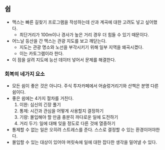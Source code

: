 ## 쉼

- 맥스는 빠른 길찾기 프로그램을 작성하는데 산과 계곡에 대한 고려도 넣고 싶어했다.
  - 최단거리가 100m이나 경사가 높은 거리 경우 더 힘들 수 있기 때문이다.
- 어느날 등산을 간 맥스는 관광 지도를 보고 깨닫는다.
  - 지도는 관광 명소와 노선을 부각시키기 위해 일부 지역을 왜곡시켰다.
  - 이는 카토그램이라 한다.
- 이 점을 살려 지도에 능선 데이터 넣어서 문제를 해결한다.

### 회복의 네가지 요소

- 모든 쉼이 좋은 것은 아니다. 주식 투자카페에서 어슬렁거리기와 산책은 분명 다른 쉼이다.
- 좋은 쉼에는 4가지 절차를 거친다.
  1. 이완: 심신의 긴장 풀기
  2. 통제: 시간과 관심을 어떻게 사용할지 결정하기
  3. 기량: 몰입해야 할 만큼 충분히 까다로운 일에 도전하기
  4. 거리 두기: 일에 대해 잊을 정도로 다른 것에 열중하기
- 통제할 수 없는 일은 오히려 스트레스를 준다. 스스로 결정할 수 있는 환경이어야한다.
- 몰입할 수 있는 대상이 있어야 머릿속에 일에 대한 잡다한 생각을 밀어낼 수 있다.
